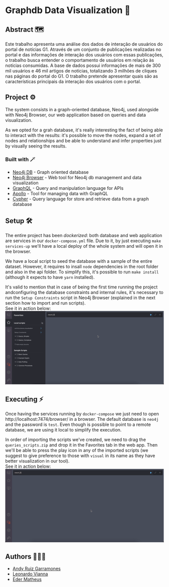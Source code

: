 # Graphdb Data Visualization 🎨

## Abstract 🗺
  Este trabalho apresenta uma análise dos dados de interação de usuários do portal de notícias
  G1. Através de um conjunto de publicações realizadas no portal e das informações de interação
  dos usuários com essas publicações, o trabalho busca entender o comportamento de usuários em
  relação às notícias consumidas. A base de dados possui informações de mais de 300 mil
  usuários e 46 mil artigos de notícias, totalizando 3 milhões de cliques nas páginas do portal
  do G1. O trabalho pretende apresentar quais são as características principais da interação
  dos usuários com o portal.

## Project ⚙️

The system consists in a graph-oriented database, Neo4j, used alongside with Neo4j Browser, our web application based on queries and data visualization.

As we opted for a grah database, it's really interesting the fact of being able to interact with the results: it's possible to move the nodes, expand a set of nodes and relationships and be able to understand and infer properties just by visually seeing the results.

### Built with 🪄

* [Neo4j DB](https://neo4j.com/product/neo4j-graph-database/) - Graph oriented database 
* [Neo4j Browser](https://neo4j.com/docs/browser-manual/current/) - Web tool for Neo4j db management and data visualization
* [GraphQL](https://graphql.org/) - Query and manipulation language for APIs
* [Apollo](https://www.apollographql.com/) - Tool for managing data with GraphQL
* [Cypher](https://neo4j.com/developer/cypher/) - Query language for store and retrieve data from a graph database

## Setup 🛠

The entire project has been _dockerized_: both database and web application are services in our `docker-compose.yml` file.
Due to it, by just executing `make services-up` we'll have a local deploy of the whole system and will open it in the browser.

We have a local script to seed the database with a sample of the entire dataset. However, it requires to insall `node` dependencies in the root folder and also in the api folder. To simplify this, it's possible to run `make install` (although it expects to have `yarn` installed).

It's valid to mention that in case of being the first time running the project andconfiguring the database constraints and internal rules, it's necessary to run the `Setup Constraints` script in Neo4j Browser (explained in the next section how to import and run scripts).<br />
See it in action below:
![](./assets/setup_constraints.gif)

## Executing ⚡️
Once having the services running by `docker-compose` we just need to open http://localhost:7474/browser/ in a browser.
The default database is `neo4j` and the password is `test`. Even though is possible to point to a remote database, we are using it local to simplify the execution.

In order of importing the scripts we've created, we need to drag the `queries_scripts.zip` and drop it in the Favorites tab in the web app.
Then we'll be able to press the play icon in any of the imported scripts (we suggest to give preference to those with `visual` in its name as they have better visualization in our tool).<br />
See it in action below:
![](./assets/queries_scripts.gif)

## Authors 🧙🏻‍♂️
* [Andy Ruiz Garramones](https://www.linkedin.com/in/ruizgarramones/)
* [Leonardo Vianna](https://www.linkedin.com/in/vianna274/)
* [Eder Matheus](https://www.linkedin.com/in/eder-matheus-rodrigues-monteiro-b61a53b4/)